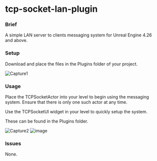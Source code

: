 # tcp-socket-lan-plugin
### Brief

A simple LAN server to clients messaging system for Unreal Engine 4.26 and above.

### Setup
Download and place the files in the Plugins folder of your project.

![Capture1](https://user-images.githubusercontent.com/6723718/144822480-1543cb2f-06db-44da-a159-9cbcae7743db.PNG)

### Usage
Place the TCPSocketActor into your level to begin using the messaging system. Ensure that there is only one such actor at any time.

Use the TCPSocketUI widget in your level to quickly setup the system.

These can be found in the Plugins folder. 

![Capture2](https://user-images.githubusercontent.com/6723718/144822896-6a83c5cc-692e-4fbd-8576-3dcb228d2595.PNG)
![image](https://user-images.githubusercontent.com/6723718/144823129-c8e71aec-6ae6-4f24-8d4c-66dedbb57c84.png)

### Issues
None.

